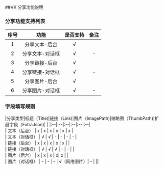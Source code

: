 ##VK 分享功能说明   
### 分享功能支持列表

| 序号 | 功能 | 是否支持 | 备注 |
| :--: | :--: | :----: | :--: |
| 1 | 分享文本-后台 |  √ |  |
| 2 | 分享文本-对话框 | √ | - |
| 3 | 分享链接-后台 | √ |  |
| 4 | 分享链接-对话框 | √ | - |
| 5 | 分享图片-后台 | √ |  |
| 6 | 分享图片-对话框 | √ | - |

### 字段填写规则

|分享类型|标题（Title)|链接（Link)|图片（ImagePath)|缩略图（ThumbPath)|扩展字段（ExtraJson)| |
|:--|:--|:--|:--|:--|:--|    
| 文本（后台） | x | x | x | x | x | x |     
| 文本（对话框） | √ | √ | - | - | - | - |       
| 链接（后台） | x | x | x | x | x |  |      
| 链接（对话框） | √ | √ | √ | - | - |  |    
| 图片（后台） | x | x | x | x| x |  |   
| 图片（对话框） | - | - | - | √（网络图片）| - |  ||